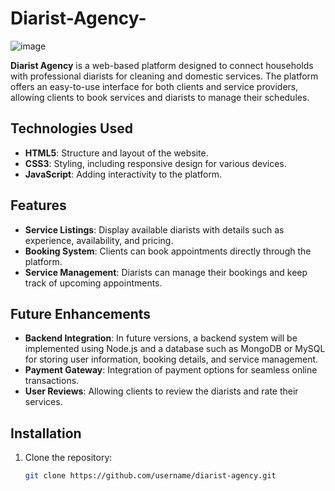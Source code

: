 # Diarist-Agency-

![image](https://github.com/user-attachments/assets/59d00957-fd04-49ac-b9d6-debaa20afd12)

**Diarist Agency** is a web-based platform designed to connect households with professional diarists for cleaning and domestic services. The platform offers an easy-to-use interface for both clients and service providers, allowing clients to book services and diarists to manage their schedules.

## Technologies Used
- **HTML5**: Structure and layout of the website.
- **CSS3**: Styling, including responsive design for various devices.
- **JavaScript**: Adding interactivity to the platform.

## Features
- **Service Listings**: Display available diarists with details such as experience, availability, and pricing.
- **Booking System**: Clients can book appointments directly through the platform.
- **Service Management**: Diarists can manage their bookings and keep track of upcoming appointments.

## Future Enhancements
- **Backend Integration**: In future versions, a backend system will be implemented using Node.js and a database such as MongoDB or MySQL for storing user information, booking details, and service management.
- **Payment Gateway**: Integration of payment options for seamless online transactions.
- **User Reviews**: Allowing clients to review the diarists and rate their services.

## Installation
1. Clone the repository:
   ```bash
   git clone https://github.com/username/diarist-agency.git
